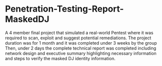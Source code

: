 # Penetration-Testing-Report-MaskedDJ
A 4 member final project that simulated a real-world Pentest where it was required to scan, exploit and suggest potential remediations. The project duration was for 1 month and it was completed under 3 weeks by the group Then, under 2 days the complete technical report was completed including network design and executive summary highlighting necessary information and steps to verify the masked DJ identity information.
